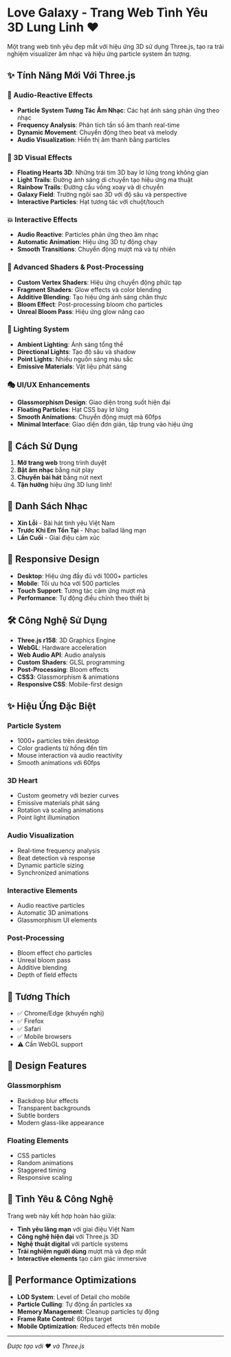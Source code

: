 # Love Galaxy - Trang Web Tình Yêu 3D Lung Linh ❤️

Một trang web tình yêu đẹp mắt với hiệu ứng 3D sử dụng Three.js, tạo ra trải nghiệm visualizer âm nhạc và hiệu ứng particle system ấn tượng.

## ✨ Tính Năng Mới Với Three.js

### 🎵 Audio-Reactive Effects
- **Particle System Tương Tác Âm Nhạc**: Các hạt ánh sáng phản ứng theo nhạc
- **Frequency Analysis**: Phân tích tần số âm thanh real-time
- **Dynamic Movement**: Chuyển động theo beat và melody
- **Audio Visualization**: Hiển thị âm thanh bằng particles

### 🌟 3D Visual Effects
- **Floating Hearts 3D**: Những trái tim 3D bay lơ lửng trong không gian
- **Light Trails**: Đường ánh sáng di chuyển tạo hiệu ứng ma thuật
- **Rainbow Trails**: Đường cầu vồng xoay và di chuyển
- **Galaxy Field**: Trường ngôi sao 3D với độ sâu và perspective
- **Interactive Particles**: Hạt tương tác với chuột/touch

### 💥 Interactive Effects
- **Audio Reactive**: Particles phản ứng theo âm nhạc
- **Automatic Animation**: Hiệu ứng 3D tự động chạy
- **Smooth Transitions**: Chuyển động mượt mà và tự nhiên

### 💫 Advanced Shaders & Post-Processing
- **Custom Vertex Shaders**: Hiệu ứng chuyển động phức tạp
- **Fragment Shaders**: Glow effects và color blending
- **Additive Blending**: Tạo hiệu ứng ánh sáng chân thực
- **Bloom Effect**: Post-processing bloom cho particles
- **Unreal Bloom Pass**: Hiệu ứng glow nâng cao

### 🎨 Lighting System
- **Ambient Lighting**: Ánh sáng tổng thể
- **Directional Lights**: Tạo độ sâu và shadow
- **Point Lights**: Nhiều nguồn sáng màu sắc
- **Emissive Materials**: Vật liệu phát sáng

### 🎭 UI/UX Enhancements
- **Glassmorphism Design**: Giao diện trong suốt hiện đại
- **Floating Particles**: Hạt CSS bay lơ lửng
- **Smooth Animations**: Chuyển động mượt mà 60fps
- **Minimal Interface**: Giao diện đơn giản, tập trung vào hiệu ứng

## 🚀 Cách Sử Dụng

1. **Mở trang web** trong trình duyệt
2. **Bật âm nhạc** bằng nút play
3. **Chuyển bài hát** bằng nút next
4. **Tận hưởng** hiệu ứng 3D lung linh!

## 🎵 Danh Sách Nhạc

- **Xin Lỗi** - Bài hát tình yêu Việt Nam
- **Trước Khi Em Tồn Tại** - Nhạc ballad lãng mạn  
- **Lần Cuối** - Giai điệu cảm xúc

## 📱 Responsive Design

- **Desktop**: Hiệu ứng đầy đủ với 1000+ particles
- **Mobile**: Tối ưu hóa với 500 particles
- **Touch Support**: Tương tác cảm ứng mượt mà
- **Performance**: Tự động điều chỉnh theo thiết bị

## 🛠️ Công Nghệ Sử Dụng

- **Three.js r158**: 3D Graphics Engine
- **WebGL**: Hardware acceleration
- **Web Audio API**: Audio analysis
- **Custom Shaders**: GLSL programming
- **Post-Processing**: Bloom effects
- **CSS3**: Glassmorphism & animations
- **Responsive CSS**: Mobile-first design

## ✨ Hiệu Ứng Đặc Biệt

### Particle System
- 1000+ particles trên desktop
- Color gradients từ hồng đến tím
- Mouse interaction và audio reactivity
- Smooth animations với 60fps

### 3D Heart
- Custom geometry với bezier curves
- Emissive materials phát sáng
- Rotation và scaling animations
- Point light illumination

### Audio Visualization
- Real-time frequency analysis
- Beat detection và response
- Dynamic particle sizing
- Synchronized animations

### Interactive Elements
- Audio reactive particles
- Automatic 3D animations
- Glassmorphism UI elements

### Post-Processing
- Bloom effect cho particles
- Unreal bloom pass
- Additive blending
- Depth of field effects

## 🎯 Tương Thích

- ✅ Chrome/Edge (khuyến nghị)
- ✅ Firefox
- ✅ Safari
- ✅ Mobile browsers
- ⚠️ Cần WebGL support

## 🎨 Design Features

### Glassmorphism
- Backdrop blur effects
- Transparent backgrounds
- Subtle borders
- Modern glass-like appearance



### Floating Elements
- CSS particles
- Random animations
- Staggered timing
- Responsive scaling

## 💝 Tình Yêu & Công Nghệ

Trang web này kết hợp hoàn hảo giữa:
- **Tình yêu lãng mạn** với giai điệu Việt Nam
- **Công nghệ hiện đại** với Three.js 3D
- **Nghệ thuật digital** với particle systems
- **Trải nghiệm người dùng** mượt mà và đẹp mắt
- **Interactive elements** tạo cảm giác immersive

## 🚀 Performance Optimizations

- **LOD System**: Level of Detail cho mobile
- **Particle Culling**: Tự động ẩn particles xa
- **Memory Management**: Cleanup particles tự động
- **Frame Rate Control**: 60fps target
- **Mobile Optimization**: Reduced effects trên mobile

---

*Được tạo với ❤️ và Three.js*



